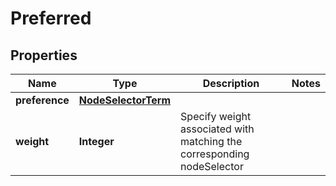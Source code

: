 

# Preferred


## Properties

| Name | Type | Description | Notes |
|------------ | ------------- | ------------- | -------------|
|**preference** | [**NodeSelectorTerm**](NodeSelectorTerm.md) |  |  |
|**weight** | **Integer** | Specify weight associated with matching the corresponding nodeSelector |  |




